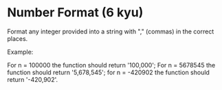 # Number Format (6 kyu)

Format any integer provided into a string with "," (commas) in the correct places.

Example:

For n = 100000 the function should return '100,000';
For n = 5678545 the function should return '5,678,545';
for n = -420902 the function should return '-420,902'.